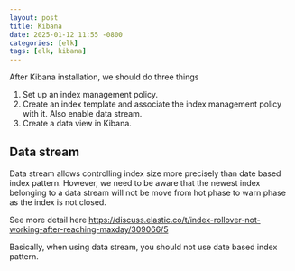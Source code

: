 ```yaml
---
layout: post
title: Kibana
date: 2025-01-12 11:55 -0800
categories: [elk]
tags: [elk, kibana]
---
```


After Kibana installation, we should do three things

1. Set up an index management policy.
2. Create an index template and associate the index management policy with it.
   Also enable data stream.
3. Create a data view in Kibana.

## Data stream

Data stream allows controlling index size more precisely than date based index
pattern. However, we need to be aware that the newest index belonging to a data
stream will not be move from hot phase to warn phase as the index is not
closed.

See more detail here
https://discuss.elastic.co/t/index-rollover-not-working-after-reaching-maxday/309066/5

Basically, when using data stream, you should not use date based index pattern.
